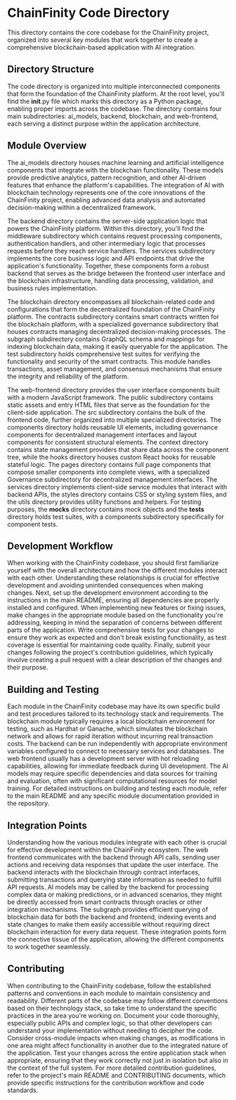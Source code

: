 # ChainFinity Code Directory

This directory contains the core codebase for the ChainFinity project, organized into several key modules that work together to create a comprehensive blockchain-based application with AI integration.

## Directory Structure

The code directory is organized into multiple interconnected components that form the foundation of the ChainFinity platform. At the root level, you'll find the __init__.py file which marks this directory as a Python package, enabling proper imports across the codebase. The directory contains four main subdirectories: ai_models, backend, blockchain, and web-frontend, each serving a distinct purpose within the application architecture.

## Module Overview

The ai_models directory houses machine learning and artificial intelligence components that integrate with the blockchain functionality. These models provide predictive analytics, pattern recognition, and other AI-driven features that enhance the platform's capabilities. The integration of AI with blockchain technology represents one of the core innovations of the ChainFinity project, enabling advanced data analysis and automated decision-making within a decentralized framework.

The backend directory contains the server-side application logic that powers the ChainFinity platform. Within this directory, you'll find the middleware subdirectory which contains request processing components, authentication handlers, and other intermediary logic that processes requests before they reach service handlers. The services subdirectory implements the core business logic and API endpoints that drive the application's functionality. Together, these components form a robust backend that serves as the bridge between the frontend user interface and the blockchain infrastructure, handling data processing, validation, and business rules implementation.

The blockchain directory encompasses all blockchain-related code and configurations that form the decentralized foundation of the ChainFinity platform. The contracts subdirectory contains smart contracts written for the blockchain platform, with a specialized governance subdirectory that houses contracts managing decentralized decision-making processes. The subgraph subdirectory contains GraphQL schema and mappings for indexing blockchain data, making it easily queryable for the application. The test subdirectory holds comprehensive test suites for verifying the functionality and security of the smart contracts. This module handles transactions, asset management, and consensus mechanisms that ensure the integrity and reliability of the platform.

The web-frontend directory provides the user interface components built with a modern JavaScript framework. The public subdirectory contains static assets and entry HTML files that serve as the foundation for the client-side application. The src subdirectory contains the bulk of the frontend code, further organized into multiple specialized directories. The components directory holds reusable UI elements, including governance components for decentralized management interfaces and layout components for consistent structural elements. The context directory contains state management providers that share data across the component tree, while the hooks directory houses custom React hooks for reusable stateful logic. The pages directory contains full page components that compose smaller components into complete views, with a specialized Governance subdirectory for decentralized management interfaces. The services directory implements client-side service modules that interact with backend APIs, the styles directory contains CSS or styling system files, and the utils directory provides utility functions and helpers. For testing purposes, the __mocks__ directory contains mock objects and the __tests__ directory holds test suites, with a components subdirectory specifically for component tests.

## Development Workflow

When working with the ChainFinity codebase, you should first familiarize yourself with the overall architecture and how the different modules interact with each other. Understanding these relationships is crucial for effective development and avoiding unintended consequences when making changes. Next, set up the development environment according to the instructions in the main README, ensuring all dependencies are properly installed and configured. When implementing new features or fixing issues, make changes in the appropriate module based on the functionality you're addressing, keeping in mind the separation of concerns between different parts of the application. Write comprehensive tests for your changes to ensure they work as expected and don't break existing functionality, as test coverage is essential for maintaining code quality. Finally, submit your changes following the project's contribution guidelines, which typically involve creating a pull request with a clear description of the changes and their purpose.

## Building and Testing

Each module in the ChainFinity codebase may have its own specific build and test procedures tailored to its technology stack and requirements. The blockchain module typically requires a local blockchain environment for testing, such as Hardhat or Ganache, which simulates the blockchain network and allows for rapid iteration without incurring real transaction costs. The backend can be run independently with appropriate environment variables configured to connect to necessary services and databases. The web frontend usually has a development server with hot reloading capabilities, allowing for immediate feedback during UI development. The AI models may require specific dependencies and data sources for training and evaluation, often with significant computational resources for model training. For detailed instructions on building and testing each module, refer to the main README and any specific module documentation provided in the repository.

## Integration Points

Understanding how the various modules integrate with each other is crucial for effective development within the ChainFinity ecosystem. The web frontend communicates with the backend through API calls, sending user actions and receiving data responses that update the user interface. The backend interacts with the blockchain through contract interfaces, submitting transactions and querying state information as needed to fulfill API requests. AI models may be called by the backend for processing complex data or making predictions, or in advanced scenarios, they might be directly accessed from smart contracts through oracles or other integration mechanisms. The subgraph provides efficient querying of blockchain data for both the backend and frontend, indexing events and state changes to make them easily accessible without requiring direct blockchain interaction for every data request. These integration points form the connective tissue of the application, allowing the different components to work together seamlessly.

## Contributing

When contributing to the ChainFinity codebase, follow the established patterns and conventions in each module to maintain consistency and readability. Different parts of the codebase may follow different conventions based on their technology stack, so take time to understand the specific practices in the area you're working on. Document your code thoroughly, especially public APIs and complex logic, so that other developers can understand your implementation without needing to decipher the code. Consider cross-module impacts when making changes, as modifications in one area might affect functionality in another due to the integrated nature of the application. Test your changes across the entire application stack when appropriate, ensuring that they work correctly not just in isolation but also in the context of the full system. For more detailed contribution guidelines, refer to the project's main README and CONTRIBUTING documents, which provide specific instructions for the contribution workflow and code standards.
